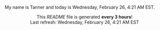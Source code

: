 My name is Tanner and today is Wednesday, February 26, 4:21 AM EST.

<p align="center">This <i>README</i> file is generated <b>every 3 hours</b>!</br>Last refresh: Wednesday, February 26, 4:21 AM EST<br /></p>
